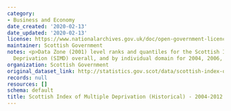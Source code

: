 ```yaml
---
category:
- Business and Economy
date_created: '2020-02-13'
date_updated: '2020-02-13'
license: https://www.nationalarchives.gov.uk/doc/open-government-licence/version/3/
maintainer: Scottish Government
notes: <p>Data Zone (2001) level ranks and quantiles for the Scottish Index of Multiple
  Deprivation (SIMD) overall, and by individual domain for 2004, 2006, 2009 and 2012.</p>
organization: Scottish Government
original_dataset_link: http://statistics.gov.scot/data/scottish-index-of-multiple-deprivation-historical-i
records: null
resources: []
schema: default
title: Scottish Index of Multiple Deprivation (Historical) - 2004-2012
---
```

